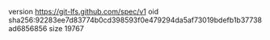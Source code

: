 version https://git-lfs.github.com/spec/v1
oid sha256:92283ee7d83774b0cd398593f0e479294da5af73019bdefb1b37738ad6856856
size 19767
